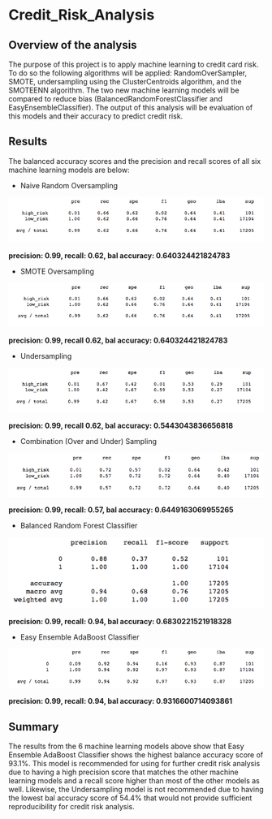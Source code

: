# Credit_Risk_Analysis

## Overview of the analysis

The purpose of this project is to apply machine learning to credit card risk. To do so the following algorithms will be applied: RandomOverSampler, SMOTE, undersampling using the ClusterCentroids algorithm, and the SMOTEENN algorithm. The two new machine learning models will be compared to reduce bias (BalancedRandomForestClassifier and EasyEnsembleClassifier). The output of this analysis will be evaluation of this models and their accuracy to predict credit risk.

## Results
The balanced accuracy scores and the precision and recall scores of all six machine learning models are below:

- Naive Random Oversampling 

![alt_text](https://github.com/NassimNatA/Credit_Risk_Analysis/blob/main/Screen%20Shot%202021-01-10%20at%201.33.30%20AM.png)

**precision: 0.99, recall: 0.62, bal accuracy: 0.640324421824783**

- SMOTE Oversampling

![alt_text](https://github.com/NassimNatA/Credit_Risk_Analysis/blob/main/Screen%20Shot%202021-01-10%20at%201.33.39%20AM.png)

**precision: 0.99, recall 0.62, bal accuracy: 0.640324421824783**

- Undersampling

![alt_text](https://github.com/NassimNatA/Credit_Risk_Analysis/blob/main/Screen%20Shot%202021-01-10%20at%201.33.45%20AM.png)

**precision: 0.99, recall 0.62, bal accuracy: 0.5443043836656818**

- Combination (Over and Under) Sampling

![alt_text](https://github.com/NassimNatA/Credit_Risk_Analysis/blob/main/Screen%20Shot%202021-01-10%20at%201.33.49%20AM.png)

**precision: 0.99, recall: 0.57, bal accuracy: 0.6449163069955265**

- Balanced Random Forest Classifier

![alt_text](https://github.com/NassimNatA/Credit_Risk_Analysis/blob/main/Screen%20Shot%202021-01-10%20at%201.44.52%20AM.png)

**precision: 0.99, recall: 0.94, bal accuracy: 0.6830221521918328**

- Easy Ensemble AdaBoost Classifier

![alt_text](https://github.com/NassimNatA/Credit_Risk_Analysis/blob/main/Screen%20Shot%202021-01-10%20at%201.44.58%20AM.png)

**precision: 0.99, recall: 0.94, bal accuracy: 0.9316600714093861** 



## Summary

The results from the 6 machine learning models above show that Easy Ensemble AdaBoost Classifier shows the highest balance accuracy score of 93.1%. This model is recommended for using for further credit risk analysis due to having a high precision score that matches the other machine learning models and a recall score higher than most of the other models as well. Likewise, the Undersampling model is not recommended due to having the lowest bal accuracy score of 54.4% that would not provide sufficient reproducibility for credit risk analysis. 
